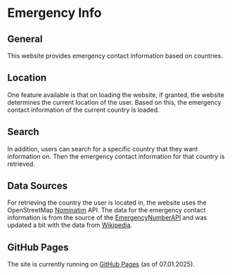 # Emergency Info

## General
This website provides emergency contact information based on countries.

## Location
One feature available is that on loading the website, if granted, the website determines
the current location of the user. Based on this, the emergency contact information of the current country is loaded.

## Search
In addition, users can search for a specific country that they want information on. Then the emergency contact information for that country is retrieved.

## Data Sources
For retrieving the country the user is located in, the website uses the OpenStreetMap [Nominatim](https://nominatim.openstreetmap.org/reverse) API.
The data for the emergency contact information is from the source of the [EmergencyNumberAPI](https://emergencynumberapi.com/) and was updated a bit with the data from [Wikipedia](https://en.wikipedia.org/wiki/List_of_emergency_telephone_numbers).

## GitHub Pages
The site is currently running on [GitHub Pages](https://nienananas.github.io/EmergencyInfo/) (as of 07.01.2025).